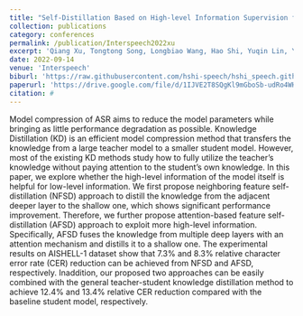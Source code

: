 ```yaml
---
title: "Self-Distillation Based on High-level Information Supervision for Compressing End-to-End ASR Model"
collection: publications
category: conferences
permalink: /publication/Interspeech2022xu
excerpt: 'Qiang Xu, Tongtong Song, Longbiao Wang, Hao Shi, Yuqin Lin, Yongjie Lv, Meng Ge, Qiang Yu, and Jianwu Dang'
date: 2022-09-14
venue: 'Interspeech'
biburl: 'https://raw.githubusercontent.com/hshi-speech/hshi_speech.github.io/master/files/bib/interspeech-2022-xu.txt'
paperurl: 'https://drive.google.com/file/d/1IJVE2T8SQgKl9mGboSb-udRo4WHAXvgS/view?usp=drive_link'
citation: #
---
```


Model compression of ASR aims to reduce the model parameters while bringing as little performance degradation as possible. Knowledge Distillation (KD) is an efficient model compression method that transfers the knowledge from a large teacher model to a smaller student model. However, most of the existing KD methods study how to fully utilize the teacher’s knowledge without paying attention to the student’s own knowledge. In this paper, we explore whether the high-level information of the model itself is helpful for low-level information. We first propose neighboring feature self-distillation (NFSD) approach to distill the knowledge from the adjacent deeper layer to the shallow one, which shows significant performance improvement. Therefore, we further propose attention-based feature self-distillation (AFSD) approach to exploit more high-level information. Specifically, AFSD fuses the knowledge from multiple deep layers with an attention mechanism and distills it to a shallow one. The experimental results on AISHELL-1 dataset show that 7.3% and 8.3% relative character error rate (CER) reduction can be achieved from NFSD and AFSD, respectively. Inaddition, our proposed two approaches can be easily combined with the general teacher-student knowledge distillation method to achieve 12.4% and 13.4% relative CER reduction compared with the baseline student model, respectively.
